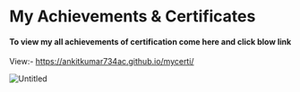 # My Achievements & Certificates
#### To view my all achievements of certification come here and click blow link
View:- https://ankitkumar734ac.github.io/mycerti/


![Untitled](https://user-images.githubusercontent.com/71343747/206863810-b5e53b6b-81b1-4d52-ad7d-5b03ef9a911d.png)
